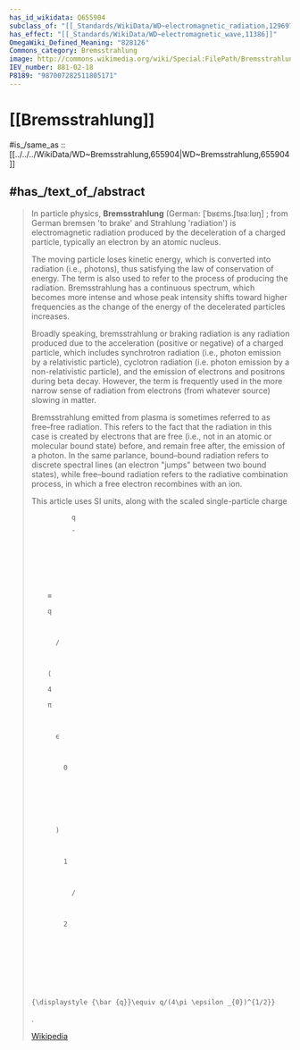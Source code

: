 ```yaml
---
has_id_wikidata: Q655904
subclass_of: "[[_Standards/WikiData/WD~electromagnetic_radiation,12969754]]"
has_effect: "[[_Standards/WikiData/WD~electromagnetic_wave,11386]]"
OmegaWiki_Defined_Meaning: "828126"
Commons_category: Bremsstrahlung
image: http://commons.wikimedia.org/wiki/Special:FilePath/Bremsstrahlung.png
IEV_number: 881-02-18
P8189: "987007282511805171"
---
```


# [[Bremsstrahlung]] 

#is_/same_as :: [[../../../WikiData/WD~Bremsstrahlung,655904|WD~Bremsstrahlung,655904]] 

## #has_/text_of_/abstract 

> In particle physics, **Bremsstrahlung** (German: [ˈbʁɛms.ʃtʁaːlʊŋ] ; 
> from German  bremsen 'to brake' and  Strahlung 'radiation') 
> is electromagnetic radiation produced by the deceleration of a charged particle, 
> typically an electron by an atomic nucleus. 
> 
> The moving particle loses kinetic energy, which is converted into radiation (i.e., photons), 
> thus satisfying the law of conservation of energy. 
> The term is also used to refer to the process of producing the radiation. 
> Bremsstrahlung has a continuous spectrum, which becomes more intense 
> and whose peak intensity shifts toward higher frequencies 
> as the change of the energy of the decelerated particles increases.
>
> Broadly speaking, bremsstrahlung or braking radiation is any radiation produced due to the acceleration (positive or negative) of a charged particle, which includes synchrotron radiation (i.e., photon emission by a relativistic particle), cyclotron radiation (i.e. photon emission by a non-relativistic particle), and the emission of electrons and positrons during beta decay. However, the term is frequently used in the more narrow sense of radiation from electrons (from whatever source) slowing in matter.
>
> Bremsstrahlung emitted from plasma is sometimes referred to as free–free radiation. This refers to the fact that the radiation in this case is created by electrons that are free (i.e., not in an atomic or molecular bound state) before, and remain free after, the emission of a photon. In the same parlance, bound–bound radiation refers to discrete spectral lines (an electron "jumps" between two bound states), while free–bound radiation refers to the radiative combination process, in which a free electron recombines with an ion.
>
> This article uses SI units, along with the scaled single-particle charge 
>
>   
>
>     
>
>       
>
>         
>
>           
>
>             
>
>               q
>
>               ¯
>
>             
>
>           
>
>         
>
>         ≡
>
>         q
>
>         
>
>           /
>
>         
>
>         (
>
>         4
>
>         π
>
>         
>
>           ϵ
>
>           
>
>             0
>
>           
>
>         
>
>         
>
>           )
>
>           
>
>             1
>
>             
>
>               /
>
>             
>
>             2
>
>           
>
>         
>
>       
>
>     
>
>     {\displaystyle {\bar {q}}\equiv q/(4\pi \epsilon _{0})^{1/2}}
>
>   
>
> .
>
> [Wikipedia](https://en.wikipedia.org/wiki/Bremsstrahlung) 


